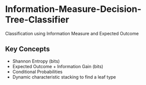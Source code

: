 # Information-Measure-Decision-Tree-Classifier
Classification using Information Measure and Expected Outcome

## Key Concepts
* Shannon Entropy (bits)
* Expected Outcome + Information Gain (bits)
* Conditional Probabilities
* Dynamic characteristic stacking to find a leaf type

